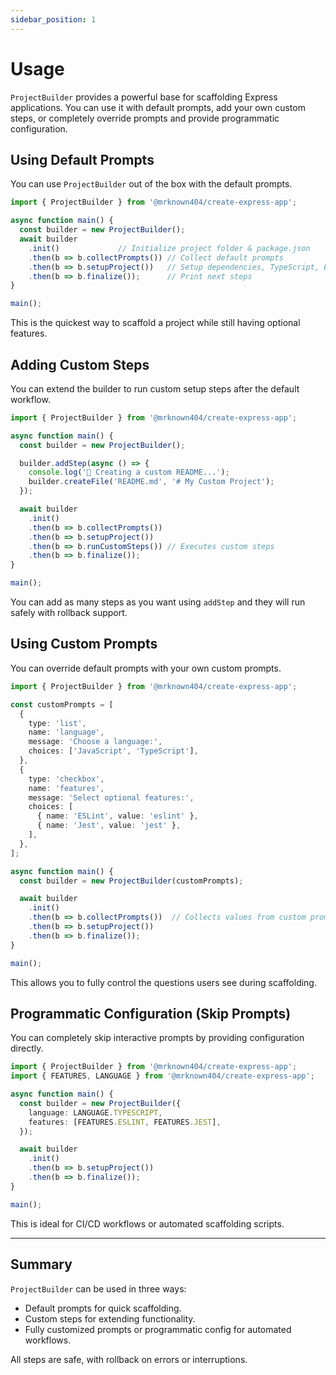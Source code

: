 ```yaml
---
sidebar_position: 1
---
```


# Usage

`ProjectBuilder` provides a powerful base for scaffolding Express applications. You can use it with default prompts, add your own custom steps, or completely override prompts and provide programmatic configuration.

## Using Default Prompts

You can use `ProjectBuilder` out of the box with the default prompts.

```typescript
import { ProjectBuilder } from '@mrknown404/create-express-app';

async function main() {
  const builder = new ProjectBuilder();
  await builder
    .init()             // Initialize project folder & package.json
    .then(b => b.collectPrompts()) // Collect default prompts
    .then(b => b.setupProject())   // Setup dependencies, TypeScript, ESLint, source files
    .then(b => b.finalize());      // Print next steps
}

main();
```

This is the quickest way to scaffold a project while still having optional features.

## Adding Custom Steps

You can extend the builder to run custom setup steps after the default workflow.

```typescript
import { ProjectBuilder } from '@mrknown404/create-express-app';

async function main() {
  const builder = new ProjectBuilder();

  builder.addStep(async () => {
    console.log('🔧 Creating a custom README...');
    builder.createFile('README.md', '# My Custom Project');
  });

  await builder
    .init()
    .then(b => b.collectPrompts())
    .then(b => b.setupProject())
    .then(b => b.runCustomSteps()) // Executes custom steps
    .then(b => b.finalize());
}

main();
```

You can add as many steps as you want using `addStep` and they will run safely with rollback support.

## Using Custom Prompts

You can override default prompts with your own custom prompts.

```typescript
import { ProjectBuilder } from '@mrknown404/create-express-app';

const customPrompts = [
  {
    type: 'list',
    name: 'language',
    message: 'Choose a language:',
    choices: ['JavaScript', 'TypeScript'],
  },
  {
    type: 'checkbox',
    name: 'features',
    message: 'Select optional features:',
    choices: [
      { name: 'ESLint', value: 'eslint' },
      { name: 'Jest', value: 'jest' },
    ],
  },
];

async function main() {
  const builder = new ProjectBuilder(customPrompts);

  await builder
    .init()
    .then(b => b.collectPrompts())  // Collects values from custom prompts
    .then(b => b.setupProject())
    .then(b => b.finalize());
}

main();
```

This allows you to fully control the questions users see during scaffolding.

## Programmatic Configuration (Skip Prompts)

You can completely skip interactive prompts by providing configuration directly.

```typescript
import { ProjectBuilder } from '@mrknown404/create-express-app';
import { FEATURES, LANGUAGE } from '@mrknown404/create-express-app';

async function main() {
  const builder = new ProjectBuilder({
    language: LANGUAGE.TYPESCRIPT,
    features: [FEATURES.ESLINT, FEATURES.JEST],
  });

  await builder
    .init()
    .then(b => b.setupProject())
    .then(b => b.finalize());
}

main();
```

This is ideal for CI/CD workflows or automated scaffolding scripts.

---

## Summary

`ProjectBuilder` can be used in three ways:

* Default prompts for quick scaffolding.
* Custom steps for extending functionality.
* Fully customized prompts or programmatic config for automated workflows.

All steps are safe, with rollback on errors or interruptions.
